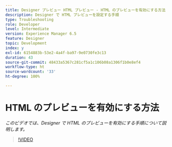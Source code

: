```yaml
---
title: Designer プレビュー HTML プレビュー - HTML のブレビューを有効にする方法
description: Designer で HTML プレビューを設定する手順
type: Troubleshooting
role: Developer
level: Intermediate
version: Experience Manager 6.5
feature: Designer
topic: Development
index: y
exl-id: 6154883b-53e2-4a4f-ba97-9e0730fe3c13
duration: 43
source-git-commit: 48433a5367c281cf5a1c106b08a1306f1b0e8ef4
workflow-type: ht
source-wordcount: '33'
ht-degree: 100%

---
```



# HTML のプレビューを有効にする方法

*このビデオでは、Designer で HTML のプレビューを有効にする手順について説明します。*

>[!VIDEO](https://video.tv.adobe.com/v/3417898?quality=12&learn=on&captions=jpn)
